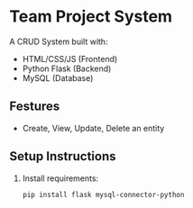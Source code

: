 # Team Project System

A CRUD System built with:
- HTML/CSS/JS (Frontend)
- Python Flask (Backend)
- MySQL (Database)

## Festures
- Create, View, Update, Delete an entity

## Setup Instructions
1. Install requirements:
   ```bash
   pip install flask mysql-connector-python
